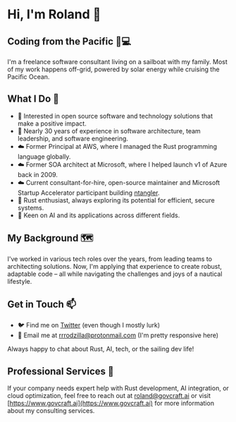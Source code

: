 # Hi, I'm Roland 👋

## Coding from the Pacific 🌊💻

I'm a freelance software consultant living on a sailboat with my family. Most of my work happens off-grid, powered by solar energy while cruising the Pacific Ocean.

## What I Do 🚀

- 👀 Interested in open source software and technology solutions that make a positive impact.
- 🌱 Nearly 30 years of experience in software architecture, team leadership, and software engineering.
- ☁️ Former Principal at AWS, where I managed the Rust programming language globally.
- ☁️ Former SOA architect at Microsoft, where I helped launch v1 of Azure back in 2009.
- ☁️ Current consultant-for-hire, open-source maintainer and Microsoft Startup Accelerator participant building [ntangler](https://github.com/GovCraft/ntangler).
- 🦀 Rust enthusiast, always exploring its potential for efficient, secure systems.
- 🤖 Keen on AI and its applications across different fields.

## My Background 🗺️

I've worked in various tech roles over the years, from leading teams to architecting solutions. Now, I'm applying that experience to create robust, adaptable code – all while navigating the challenges and joys of a nautical lifestyle.

## Get in Touch 📫

- 🐦 Find me on [Twitter](https://www.twitter.com/rrrodziilla) (even though I mostly lurk)
- 📧 Email me at [rrrodzilla@protonmail.com](mailto:rrrodzilla@protonmail.com) (I'm pretty responsive here)

Always happy to chat about Rust, AI, tech, or the sailing dev life!

## Professional Services 💼

If your company needs expert help with Rust development, AI integration, or cloud optimization, feel free to reach out at roland@govcraft.ai or visit [https://www.govcraft.ai](https://www.govcraft.ai) for more information about my consulting services.

